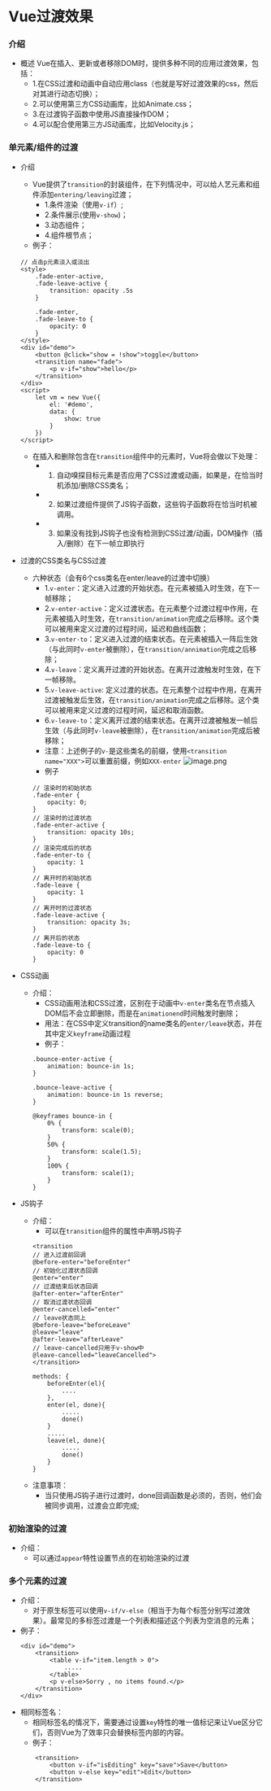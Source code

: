 # Vue过渡效果

### 介绍
- 概述
Vue在插入、更新或者移除DOM时，提供多种不同的应用过渡效果，包括：
    - 1.在CSS过渡和动画中自动应用class（也就是写好过渡效果的css，然后对其进行动态切换）；
    - 2.可以使用第三方CSS动画库，比如Animate.css；
    - 3.在过渡钩子函数中使用JS直接操作DOM；
    - 4.可以配合使用第三方JS动画库，比如Velocity.js；

### 单元素/组件的过渡
- 介绍
    - Vue提供了`transition`的封装组件，在下列情况中，可以给人艺元素和组件添加`entering/leaving`过渡；
        - 1.条件渲染（使用`v-if`）;
        - 2.条件展示(使用`v-show`)；
        - 3.动态组件；
        - 4.组件根节点；
    - 例子：
    ```
    // 点击p元素淡入或淡出
    <style>
        .fade-enter-active,
        .fade-leave-active {
            transition: opacity .5s
        }
        
        .fade-enter,
        .fade-leave-to {
            opacity: 0
        }
    </style>
    <div id="demo">
        <button @click="show = !show">toggle</button>
        <transition name="fade">
            <p v-if="show">hello</p>
        </transition>
    </div>
    <script>
        let vm = new Vue({
            el: '#demo',
            data: {
                show: true
            }
        })
    </script>
    ```
    - 在插入和删除包含在`transition`组件中的元素时，Vue将会做以下处理：
        - 1. 自动嗅探目标元素是否应用了CSS过渡或动画，如果是，在恰当时机添加/删除CSS类名；
        - 2. 如果过渡组件提供了JS钩子函数，这些钩子函数将在恰当时机被调用。
        - 3. 如果没有找到JS钩子也没有检测到CSS过渡/动画，DOM操作（插入/删除）在下一帧立即执行

- 过渡的CSS类名与CSS过渡
    - 六种状态（会有6个css类名在enter/leave的过渡中切换）
        - 1.`v-enter`：定义进入过渡的开始状态。在元素被插入时生效，在下一帧移除；
        - 2.`v-enter-active`：定义过渡状态。在元素整个过渡过程中作用，在元素被插入时生效，在`transition/animation`完成之后移除。这个类可以被用来定义过渡的过程时间，延迟和曲线函数；
        - 3.`v-enter-to`：定义进入过渡的结束状态。在元素被插入一阵后生效（与此同时`v-enter`被删除），在`transition/annimation`完成之后移除；
        - 4.`v-leave`：定义离开过渡的开始状态。在离开过渡触发时生效，在下一帧移除。
        - 5.`v-leave-active`: 定义过渡的状态。在元素整个过程中作用，在离开过渡被触发后生效，在`transition/animation`完成之后移除。这个类可以被用来定义过渡的过程时间，延迟和取消函数。
        - 6.`v-leave-to`：定义离开过渡的结束状态。在离开过渡被触发一帧后生效（与此同时`v-leave`被删除），在`transition/animation`完成后被移除；
        - 注意：上述例子的`v-`是这些类名的前缀，使用`<transition name="XXX">`可以重置前缀，例如`XXX-enter`
![image.png](http://upload-images.jianshu.io/upload_images/3360875-2f35da020017a29f.png?imageMogr2/auto-orient/strip%7CimageView2/2/w/1240)
        - 例子
        ```
        // 渲染时的初始状态
        .fade-enter {
            opacity: 0;
        }
        // 渲染时的过渡状态
        .fade-enter-active {
            transition: opacity 10s;
        }
        // 渲染完成后的状态
        .fade-enter-to {
            opacity: 1
        }
        // 离开时的初始状态
        .fade-leave {
            opacity: 1
        }
        // 离开时的过渡状态
        .fade-leave-active {
            transition: opacity 3s;
        }
        // 离开后的状态
        .fade-leave-to {
            opacity: 0
        }
        ```

- CSS动画
    - 介绍：
        - CSS动画用法和CSS过渡，区别在于动画中`v-enter`类名在节点插入DOM后不会立即删除，而是在`animationend`时间触发时删除；
        - 用法：在CSS中定义transition的name类名的`enter/leave`状态，并在其中定义`keyframe`动画过程
        - 例子：
        ```
        .bounce-enter-active {
            animation: bounce-in 1s;
        }
        
        .bounce-leave-active {
            animation: bounce-in 1s reverse;
        }
        
        @keyframes bounce-in {
            0% {
                transform: scale(0);
            }
            50% {
                transform: scale(1.5);
            }
            100% {
                transform: scale(1);
            }
        }
        ```
- JS钩子
    - 介绍：
        - 可以在`transition`组件的属性中声明JS钩子
        ```
        <transition
        // 进入过渡前回调
        @before-enter="beforeEnter"
        // 初始化过渡状态回调
        @enter="enter"
        // 过渡结束后状态回调
        @after-enter="afterEnter"
        // 取消过渡状态回调
        @enter-cancelled="enter"
        // leave状态同上
        @before-leave="beforeLeave"
        @leave="leave"
        @after-leave="afterLeave"
        // leave-cancelled只用于v-show中
        @leave-cancelled="leaveCancelled">
        </transition>

        methods: {
            beforeEnter(el){
                ....
            },
            enter(el, done){
                .....
                done()
            }
            .....
            leave(el, done){
                .....
                done()
            }
        }
        ```
    - 注意事项：
        - 当只使用JS钩子进行过渡时，done回调函数是必须的，否则，他们会被同步调用，过渡会立即完成;


### 初始渲染的过渡
- 介绍：
    - 可以通过`appear`特性设置节点的在初始渲染的过渡

### 多个元素的过渡
- 介绍：
    - 对于原生标签可以使用`v-if/v-else`（相当于为每个标签分别写过渡效果）。最常见的多标签过渡是一个列表和描述这个列表为空消息的元素；
- 例子：
    ```
    <div id="demo">
        <transition>
            <table v-if="item.length > 0">
                .....
            </table>
            <p v-else>Sorry , no items found.</p>
        </transition>
    </div>
    ```
- 相同标签名：
    - 相同标签名的情况下，需要通过设置`key`特性的唯一值标记来让Vue区分它们，否则Vue为了效率只会替换标签内部的内容。
    - 例子：
    ```
        <transition>
            <button v-if="isEditing" key="save">Save</button>
            <button v-else key="edit">Edit</button>
        </transition>
    ```